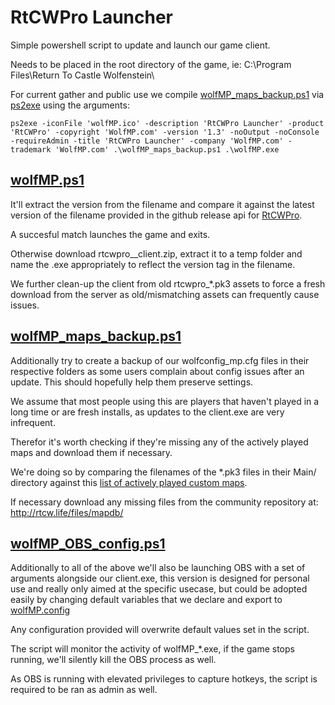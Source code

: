 # RtCWPro Launcher 

Simple powershell script to update and launch our game client. 

Needs to be placed in the root directory of the game, ie: C:\Program Files\Return To Castle Wolfenstein\ 

For current gather and public use we compile [wolfMP_maps_backup.ps1](wolfMP_maps_backup.ps1) via [ps2exe](https://github.com/MScholtes/PS2EXE) using the arguments: 
```
ps2exe -iconFile 'wolfMP.ico' -description 'RtCWPro Launcher' -product 'RtCWPro' -copyright 'WolfMP.com' -version '1.3' -noOutput -noConsole -requireAdmin -title 'RtCWPro Launcher' -company 'WolfMP.com' -trademark 'WolfMP.com' .\wolfMP_maps_backup.ps1 .\wolfMP.exe
```

## [wolfMP.ps1](wolfMP.ps1)

It'll extract the version from the filename and compare it against the latest version of the filename provided in the github release api for [RtCWPro](https://github.com/rtcwmp-com/rtcwPro/releases). 

A succesful match launches the game and exits. 

Otherwise download rtcwpro_<version>_client.zip, extract it to a temp folder and name the .exe appropriately to reflect the version tag in the filename.

We further clean-up the client from old rtcwpro_*.pk3 assets to force a fresh download from the server as old/mismatching assets can frequently cause issues. 


## [wolfMP_maps_backup.ps1](wolfMP_maps_backup.ps1)

Additionally try to create a backup of our wolfconfig_mp.cfg files in their respective folders as some users complain about config issues after an update. This should hopefully help them preserve settings. 

We assume that most people using this are players that haven't played in a long time or are fresh installs, as updates to the client.exe are very infrequent.

Therefor it's worth checking if they're missing any of the actively played maps and download them if necessary. 

We're doing so by comparing the filenames of the *.pk3 files in their Main/ directory against this [list of actively played custom maps](https://github.com/Oksii/autoexec_timer#supported-custom-maps).

If necessary download any missing files from the community repository at: http://rtcw.life/files/mapdb/


## [wolfMP_OBS_config.ps1](wolfMP_OBS_config.ps1) 

Additionally to all of the above we'll also be launching OBS with a set of arguments alongside our client.exe, this version is designed for personal use and really only aimed at the specific usecase, but could be adopted easily by changing default variables that we declare and export to [wolfMP.config](wolfMP.config.example)

Any configuration provided will overwrite default values set in the script. 

The script will monitor the activity of wolfMP_*.exe, if the game stops running, we'll silently kill the OBS process as well. 

As OBS is running with elevated privileges to capture hotkeys, the script is required to be ran as admin as well.
